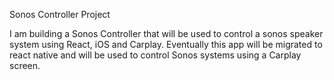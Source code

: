 Sonos Controller Project 


I am building a Sonos Controller that will be used to control a sonos speaker system using React, iOS and Carplay. Eventually this app will be migrated to react native and will be used to control Sonos systems using a Carplay screen. 
